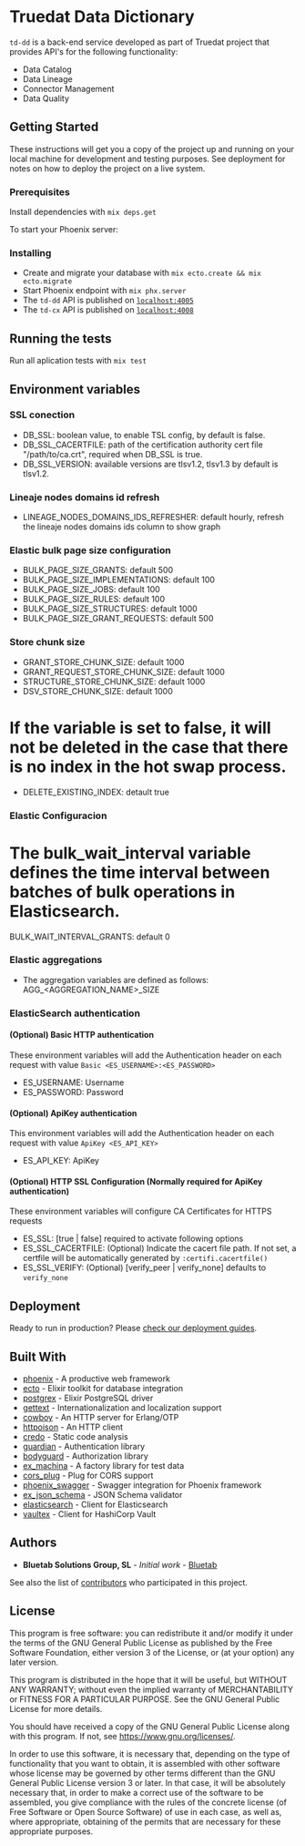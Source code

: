 # Truedat Data Dictionary

`td-dd` is a back-end service developed as part of Truedat project that provides
API's for the following functionality:

- Data Catalog
- Data Lineage
- Connector Management
- Data Quality

## Getting Started

These instructions will get you a copy of the project up and running on your
local machine for development and testing purposes. See deployment for notes on
how to deploy the project on a live system.

### Prerequisites

Install dependencies with `mix deps.get`

To start your Phoenix server:

### Installing

- Create and migrate your database with `mix ecto.create && mix ecto.migrate`
- Start Phoenix endpoint with `mix phx.server`
- The `td-dd` API is published on [`localhost:4005`](http://localhost:4005)
- The `td-cx` API is published on [`localhost:4008`](http://localhost:4008)

## Running the tests

Run all aplication tests with `mix test`

## Environment variables

### SSL conection

- DB_SSL: boolean value, to enable TSL config, by default is false.
- DB_SSL_CACERTFILE: path of the certification authority cert file "/path/to/ca.crt", required when DB_SSL is true.
- DB_SSL_VERSION: available versions are tlsv1.2, tlsv1.3 by default is tlsv1.2.

### Lineaje nodes domains id refresh

- LINEAGE_NODES_DOMAINS_IDS_REFRESHER: default hourly, refresh the lineaje nodes domains ids column to show graph

### Elastic bulk page size configuration

- BULK_PAGE_SIZE_GRANTS: default 500
- BULK_PAGE_SIZE_IMPLEMENTATIONS: default 100
- BULK_PAGE_SIZE_JOBS: default 100
- BULK_PAGE_SIZE_RULES: default 100
- BULK_PAGE_SIZE_STRUCTURES: default 1000
- BULK_PAGE_SIZE_GRANT_REQUESTS: default 500

### Store chunk size

- GRANT_STORE_CHUNK_SIZE: default 1000
- GRANT_REQUEST_STORE_CHUNK_SIZE: default 1000
- STRUCTURE_STORE_CHUNK_SIZE: default 1000
- DSV_STORE_CHUNK_SIZE: default 1000

# If the variable is set to false, it will not be deleted in the case that there is no index in the hot swap process.

- DELETE_EXISTING_INDEX: detault true

### Elastic Configuracion

# The bulk_wait_interval variable defines the time interval between batches of bulk operations in Elasticsearch.

BULK_WAIT_INTERVAL_GRANTS: default 0

### Elastic aggregations

- The aggregation variables are defined as follows: AGG\_<AGGREGATION_NAME>\_SIZE

### ElasticSearch authentication

#### (Optional) Basic HTTP authentication

These environment variables will add the Authentication header on each request
with value `Basic <ES_USERNAME>:<ES_PASSWORD>`

- ES_USERNAME: Username
- ES_PASSWORD: Password

#### (Optional) ApiKey authentication

This environment variables will add the Authentication header on each request
with value `ApiKey <ES_API_KEY>`

- ES_API_KEY: ApiKey

#### (Optional) HTTP SSL Configuration (Normally required for ApiKey authentication)

These environment variables will configure CA Certificates for HTTPS requests

- ES_SSL: [true | false] required to activate following options
- ES_SSL_CACERTFILE: (Optional) Indicate the cacert file path. If not set, a certfile will be automatically generated by `:certifi.cacertfile()`
- ES_SSL_VERIFY: (Optional) [verify_peer | verify_none] defaults to `verify_none`

## Deployment

Ready to run in production? Please [check our deployment
guides](http://www.phoenixframework.org/docs/deployment).

## Built With

- [phoenix](https://hex.pm/packages/phoenix) - A productive web framework
- [ecto](https://hex.pm/packages/ecto) - Elixir toolkit for database integration
- [postgrex](https://hex.pm/packages/postgrex) - Elixir PostgreSQL driver
- [gettext](https://hex.pm/packages/gettext) - Internationalization and
  localization support
- [cowboy](https://hex.pm/packages/cowboy) - An HTTP server for Erlang/OTP
- [httpoison](https://hex.pm/packages/httpoison) - An HTTP client
- [credo](https://hex.pm/packages/credo) - Static code analysis
- [guardian](https://hex.pm/packages/guardian) - Authentication library
- [bodyguard](https://hex.pm/packages/bodyguard) - Authorization library
- [ex_machina](https://hex.pm/packages/ex_machina) - A factory library for test
  data
- [cors_plug](https://hex.pm/packages/cors_plug) - Plug for CORS support
- [phoenix_swagger](https://hex.pm/packages/phoenix_swagger) - Swagger
  integration for Phoenix framework
- [ex_json_schema](https://hex.pm/packages/ex_json_schema) - JSON Schema
  validator
- [elasticsearch](https://hex.pm/packages/elasticsearch) - Client for
  Elasticsearch
- [vaultex](https://hex.pm/packages/vaultex) - Client for HashiCorp Vault

## Authors

- **Bluetab Solutions Group, SL** - _Initial work_ -
  [Bluetab](http://www.bluetab.net)

See also the list of [contributors](https://github.com/bluetab/td-dd) who
participated in this project.

## License

This program is free software: you can redistribute it and/or modify it under
the terms of the GNU General Public License as published by the Free Software
Foundation, either version 3 of the License, or (at your option) any later
version.

This program is distributed in the hope that it will be useful, but WITHOUT ANY
WARRANTY; without even the implied warranty of MERCHANTABILITY or FITNESS FOR A
PARTICULAR PURPOSE. See the GNU General Public License for more details.

You should have received a copy of the GNU General Public License along with
this program. If not, see https://www.gnu.org/licenses/.

In order to use this software, it is necessary that, depending on the type of
functionality that you want to obtain, it is assembled with other software whose
license may be governed by other terms different than the GNU General Public
License version 3 or later. In that case, it will be absolutely necessary that,
in order to make a correct use of the software to be assembled, you give
compliance with the rules of the concrete license (of Free Software or Open
Source Software) of use in each case, as well as, where appropriate, obtaining
of the permits that are necessary for these appropriate purposes.
